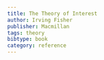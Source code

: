```yaml
---
title: The Theory of Interest
author: Irving Fisher
publisher: Macmillan
tags: theory
bibtype: book
category: reference
---
```

